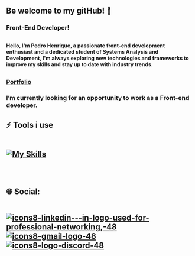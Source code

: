 <h2>Be welcome to my gitHub! 👋</h2>
<h3>Front-End Developer!</h3>

##

<h4>Hello, I'm Pedro Henrique, a passionate front-end development enthusiast and a dedicated student of Systems Analysis and Development,
  I'm always exploring new technologies and frameworks to improve my skills and stay up to date with industry trends.</h4>
  
##

 <h3><a href="https://portfolio-azure-six-41.vercel.app/">Portfolio</a></h3>
 <h3>I’m currently looking for an opportunity to work as a Front-end developer.</h3>


 
##


<h2> ⚡ Tools i use<br>
  
  <br>

[![My Skills](https://skillicons.dev/icons?i=html,css,js,react,typescript,git)](https://skillicons.dev)


  <br> 
  <h2> 🌐 Social:<br>

  <br>
    
  <a href="https://www.linkedin.com/in/pedro-henrique-8076aa23a/">![icons8-linkedin---in-logo-used-for-professional-networking,-48](https://github.com/pedro-henrique-br/pedro-henrique-br/assets/71238431/c5fb85c3-b6af-4ee1-b299-4ff4b5b0ccac)
</a>
<a href="mailto:phbr10.12@gmail.com?subject=&body=">![icons8-gmail-logo-48](https://github.com/pedro-henrique-br/pedro-henrique-br/assets/71238431/1dee1db8-a0d4-4f6e-9ad9-45b04002b8dd)
</a> 
<a href="https://discord.com/channels/@me/411249164480151562">![icons8-logo-discord-48](https://github.com/pedro-henrique-br/pedro-henrique-br/assets/71238431/075a5048-ed96-4985-bf56-28611ec749ac)
</a> 
